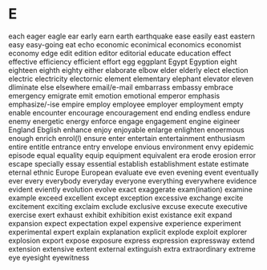# E

each
eager
eagle
ear
early
earn
earth
earthquake
ease
easily
east
eastern
easy
easy-going
eat
echo
economic
econimical
economics
economist
economy
edge
edit
edition
editor
editorial
educate
education
effect
effective
efficiency
efficient
effort
egg
eggplant
Egypt
Egyption
eight
eighteen
eighth
eighty
either
elaborate
elbow
elder
elderly
elect
election
electric
electricity
electornic
element
elementary
elephant
elevator
eleven
dliminate
else
elsewhere
email/e-mail
embarrass
embassy
embrace
emergency
emigrate
emit
emotion
emotional
emperor
emphasis
emphasize/-ise
empire
employ
employee
employer
employment
empty
enable
encounter
encourage
encouragement
end
ending
endless
endure
enemy
energetic
energy
enforce
engage
engagement
engine
eigineer
England
Ebglish
enhance
enjoy
enjoyable
enlarge
enlighten
enoermous
enough
enrich
enrol(l)
ensure
enter
entertain
entertainment
enthusiasm
entire
entitle
entrance
entry
envelope
envious
environment
envy
epidemic
episode
equal
equality
equip
equipment
equivalent
era
erode
erosion
error
escape
specially
essay
essential
establish
establishment
estate
estimate
eternal
ethnic
Europe
European
evaluate
eve
even
evening
event
eventually
ever
every
everybody
everyday
everyone
everything
everywhere
evidence
evident
eviently
evolution
evolve
exact
exaggerate
exam(ination)
examine
example
exceed
excellent
except
exception
excessive
exchange
excite
excitement
exciting
exclaim
exclude
exclusive
excuse
execute
executive
exercise
exert
exhaust
exhibit
exhibition
exist
existance
exit
expand
expansion
expect
expectation
expel
expensive
experience
experiment
experimental
expert
explain
explanation
explicit
explode
exploit
explorer
explosion
export
expose
exposure
express
expression
expressway
extend
extension
extensive
extent
external
extinguish
extra
extraordinary
extreme
eye
eyesight
eyewitness
